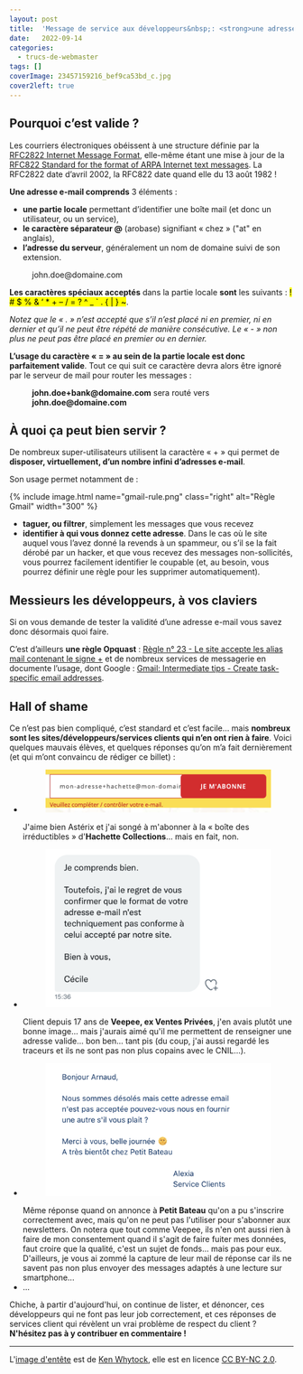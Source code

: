 ```yaml
---
layout: post
title:  'Message de service aux développeurs&nbsp;: <strong>une adresse <span lang="en">e-mail</span> avec un signe «&nbsp;+&nbsp;» est valide</strong>'
date:   2022-09-14
categories: 
  - trucs-de-webmaster
tags: []
coverImage: 23457159216_bef9ca53bd_c.jpg
cover2left: true
---
```


<h2>Pourquoi c’est valide&nbsp;?</h2>

<p>Les courriers électroniques obéissent à une structure définie par la <a href="https://www.ietf.org/rfc/rfc2822.txt" lang="en" hreflang="en"><abbr>RFC2822</abbr> Internet Message Format</a>, elle-même étant une mise à jour de la <a href="http://www.faqs.org/rfcs/rfc822.html" lang="en" hreflang="en"><abbr>RFC822</abbr> Standard for the format of <abbr>ARPA</abbr> Internet text messages</a>. La <abbr>RFC2822</abbr> date d’avril 2002, la <abbr>RFC822</abbr> date quand elle du 13 août 1982&nbsp;!</p>

<p><strong>Une adresse <span lang="en">e-mail</span> comprends</strong> 3&nbsp;éléments&nbsp;:</p>
<ul>
	<li><strong>une partie locale</strong> permettant d’identifier une boîte <span lang="en">mail</span> (et donc un utilisateur, ou un service),</li>
	<li><strong>le caractère séparateur @</strong> (arobase) signifiant «&nbsp;chez&nbsp;» (<span lang="en">"at"</span> en anglais),</li>
	<li><strong>l’adresse du serveur</strong>, généralement un nom de domaine suivi de son extension.</li>
</ul>

<figure class="center">
	<p><span title="partie locale">john.doe</span><span title="arobase">@</span><span title="adresse du serveur">domaine.com</span></p>
</figure>

<p><strong>Les caractères spéciaux acceptés</strong> dans la partie locale <strong>sont</strong> les suivants&nbsp;: <mark>! # $ % & ‘ * + – / = ? ^ _ ` . { | } ~</mark>.</p>

<p><i>Notez que le «&nbsp;.&nbsp;» n’est accepté que s’il n’est placé ni en premier, ni en dernier et qu’il ne peut être répété de manière consécutive. Le «&nbsp;-&nbsp;»  non plus ne peut pas être placé en premier ou en dernier.</i></p>

<p><strong>L’usage du caractère «&nbsp;=&nbsp;» au sein de la partie locale est donc parfaitement valide</strong>. Tout ce qui suit ce caractère devra alors être ignoré par le serveur de <span lang="en">mail</span> pour router les messages&nbsp;:</p>

<figure class="center">
	<p><strong>john.doe+bank@domaine.com</strong> sera routé vers <strong>john.doe@domaine.com</strong></p>
</figure>
 
<h2>À quoi ça peut bien servir&nbsp;?</h2>

<p>De nombreux super-utilisateurs utilisent la caractère «&nbsp;+&nbsp;» qui permet de <strong>disposer, virtuellement, d’un nombre infini d’adresses <span lang="en">e-mail</span></strong>.</p>

<p>Son usage permet notamment de&nbsp;:</p>

{% include image.html name="gmail-rule.png" class="right" alt="Règle Gmail" width="300" %}
<ul>
	<li><strong>taguer, ou filtrer</strong>, simplement les messages que vous recevez</li>
	<li><strong>identifier à qui vous donnez cette adresse</strong>. Dans le cas où le site auquel vous l’avez donné la revends à un spammeur, ou s’il se la fait dérobé par un hacker, et que vous recevez des messages non-sollicités, vous pourrez facilement identifier le coupable (et, au besoin, vous pourrez définir une règle pour les supprimer automatiquement).</li>
</ul>
 
<h2>Messieurs les développeurs, à vos claviers</h2>
 
<p>Si on vous demande de tester la validité d’une adresse <span lang="en">e-mail</span> vous savez donc désormais quoi faire.</p>

<p>C’est d’ailleurs <strong>une règle Opquast</strong>&nbsp;: <a href="https://checklists.opquast.com/fr/assurance-qualite-web/le-site-accepte-les-alias-mail-contenant-le-signe">Règle n°&nbsp;23 - Le site accepte les alias <span lang="en">mail</span> contenant le signe +</a> et de nombreux services de messagerie en documente l’usage, dont Google&nbsp;: <a href="https://support.google.com/a/users/answer/9308648?hl=en" lang="en" hreflang="en">Gmail: Intermediate tips - Create task-specific email addresses</a>.</p>
 
<h2 lang="en">Hall of shame</h2>

<p>Ce n’est pas bien compliqué, c’est standard et c’est facile… mais <strong>nombreux sont les sites/développeurs/services clients qui n’en ont rien à faire</strong>. Voici quelques mauvais élèves, et quelques réponses qu’on m’a fait dernièrement (et qui m’ont convaincu de rédiger ce billet)&nbsp;:</p>

<ul>
	<li><figure class="right"><img src="/images/2022/09/hachette.png" alt="Veuillez compléter / contrôler votre e-mail." width="400"></figure>J'aime bien Astérix et j'ai songé à m'abonner à la «&nbsp;boîte des irréductibles&nbsp;» d'<strong>Hachette Collections</strong>... mais en fait, non.</li>
	<li class="nof"><figure class="right"><img src="/images/2022/09/vp.png" alt="J'ai le regret de vous confirmer que le format de votre adresse n'est techniquement pas conforme à celui accepté par notre site" width="400"></figure>Client depuis 17&nbsp;ans de <strong>Veepee, ex Ventes Privées</strong>, j'en avais plutôt une bonne image... mais j'aurais aimé qu'il me permettent de renseigner une adresse valide... bon ben... tant pis (du coup, j'ai aussi regardé les traceurs et ils ne sont pas non plus copains avec le <abbr>CNIL</abbr>...).</li>
	<li class="nof"><figure class="right"><img src="/images/2022/09/petit-bateau.png" alt="Nous sommes désolés mais cette adresse email n'est pas acceptée pouvez-vous nous en fournir une autre s'il vous plait ?" width="400"></figure>Même réponse quand on annonce à <strong>Petit Bateau</strong> qu'on a pu s'inscrire correctement avec, mais qu'on ne peut pas l'utiliser pour s'abonner aux <span lang="en">newsletters</span>. On notera que tout comme Veepee, ils n'en ont aussi rien à faire de mon consentement quand il s'agit de faire fuiter mes données, faut croire que la qualité, c'est un sujet de fonds... mais pas pour eux. D'ailleurs, je vous ai zommé la capture de leur mail de réponse car ils ne savent pas non plus envoyer des messages adaptés à une lecture sur <span lang="en">smartphone</span>...</li> 
	<li>...</li>
</ul>

<p>Chiche, à partir d'aujourd'hui, on continue de lister, et dénoncer, ces développeurs qui ne font pas leur job correctement, et ces réponses de services client qui révèlent un vrai problème de respect du client&nbsp;? <strong>N'hésitez pas à y contribuer en commentaire&nbsp;!</strong></p>

<hr />

<p class="nof">L'<a href="https://www.flickr.com/photos/kenwhytock/23457159216/in/photolist-BJQ5cA-2j13f1-5YLAo9-BMb1mM-b9R1TV-dTSZbT-bvPwwR-amNjyU-4KHpQy-7DBu97-dmn34H-azubXM-9M4XGA-BMdbig-2iEupir-6hYeaz-cue4n3-c9BSq9-7yL2x5-nQmRQ6-awWReS-ZCpzsY-74aF43-aoMB2t-n9TjGy-k5u2Qr-nn9qzF-62h1Ee-n9THaD-2k3geyS-nDEaRT-nn9haA-nnavUX-26hvtTi-T53eDJ-ghitWg-9k4nnG-a19oHg-35j9Eh-5gdjmz-8rB7zM-AwumF7-4L8gb4-viWryr-cmujP1-o9CeQA-9bn4Gw-nFqRVV-nDC7q8-HMzezq">image d'entête</a> est de <a href="https://www.flickr.com/photos/kenwhytock/">Ken Whytock</a>, elle est en licence <a href="https://creativecommons.org/licenses/by-nc/2.0/	">CC BY-NC 2.0</a>.</p>

